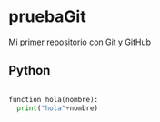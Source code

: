 # pruebaGit
Mi primer repositorio con Git y GitHub

## Python

```python

function hola(nombre):
  print("hola"+nombre)
```
